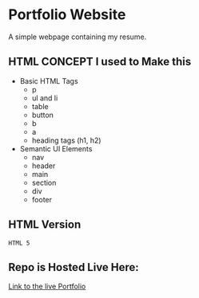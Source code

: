 # Portfolio Website
A simple webpage containing my resume.

## HTML CONCEPT I used to Make this

- Basic HTML Tags
  - p
  - ul and li
  - table
  - button
  - b
  - a
  - heading tags (h1, h2)
- Semantic UI Elements
  - nav
  - header
  - main
  - section
  - div
  - footer
  
## HTML Version
`HTML 5`

## Repo is Hosted Live Here:
[Link to the live Portfolio](https://ialtafshaikh.github.io/portfolio/)
